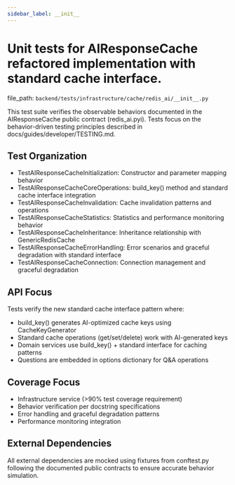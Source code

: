 ```yaml
---
sidebar_label: __init__
---
```


# Unit tests for AIResponseCache refactored implementation with standard cache interface.

  file_path: `backend/tests/infrastructure/cache/redis_ai/__init__.py`

This test suite verifies the observable behaviors documented in the
AIResponseCache public contract (redis_ai.pyi). Tests focus on the
behavior-driven testing principles described in docs/guides/developer/TESTING.md.

## Test Organization

- TestAIResponseCacheInitialization: Constructor and parameter mapping behavior
- TestAIResponseCacheCoreOperations: build_key() method and standard cache interface integration
- TestAIResponseCacheInvalidation: Cache invalidation patterns and operations
- TestAIResponseCacheStatistics: Statistics and performance monitoring behavior
- TestAIResponseCacheInheritance: Inheritance relationship with GenericRedisCache
- TestAIResponseCacheErrorHandling: Error scenarios and graceful degradation with standard interface
- TestAIResponseCacheConnection: Connection management and graceful degradation

## API Focus

Tests verify the new standard cache interface pattern where:
- build_key() generates AI-optimized cache keys using CacheKeyGenerator
- Standard cache operations (get/set/delete) work with AI-generated keys
- Domain services use build_key() + standard interface for caching patterns
- Questions are embedded in options dictionary for Q&A operations

## Coverage Focus

- Infrastructure service (>90% test coverage requirement)
- Behavior verification per docstring specifications
- Error handling and graceful degradation patterns
- Performance monitoring integration

## External Dependencies

All external dependencies are mocked using fixtures from conftest.py following
the documented public contracts to ensure accurate behavior simulation.
